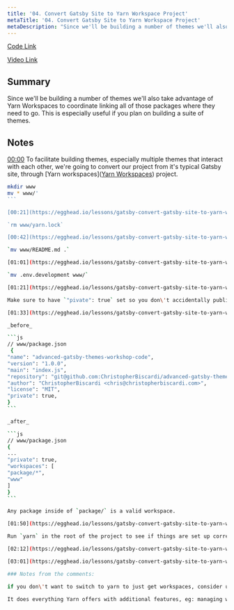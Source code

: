 ```yaml
---
title: '04. Convert Gatsby Site to Yarn Workspace Project'
metaTitle: '04. Convert Gatsby Site to Yarn Workspace Project'
metaDescription: "Since we'll be building a number of themes we'll also take advantage of Yarn Workspaces to coordinate linking all of those packages where they need to go. This is especially useful if you plan on building a suite of themes."
---
```


[Code Link](https://github.com/christopherbiscardi/advanced-gatsby-themes-workshop-code/tree/01-yarn-workspaces)

[Video Link](https://egghead.io/lessons/gatsby-convert-gatsby-site-to-yarn-workspace-project#t=0)

## Summary

Since we'll be building a number of themes we'll also take advantage of Yarn Workspaces to coordinate linking all of those packages where they need to go. This is especially useful if you plan on building a suite of themes.

## Notes

[00:00](https://egghead.io/lessons/gatsby-convert-gatsby-site-to-yarn-workspace-project#t=0) To facilitate building themes, especially multiple themes that interact with each other, we're going to convert our project from it's typical Gatsby site, through [Yarn workspaces]([Yarn Workspaces](https://yarnpkg.com/lang/en/docs/workspaces/)) project.

````bash
mkdir www
mv * www/'
```

[00:21](https://egghead.io/lessons/gatsby-convert-gatsby-site-to-yarn-workspace-project#t=21) Remove the yarn.lock in the www folder, as well be using one of the root of our project.

`rm www/yarn.lock`

[00:42](https://egghead.io/lessons/gatsby-convert-gatsby-site-to-yarn-workspace-project#t=42) We can also take the README.md and put it the root of our project, but it doesn\'t matter a whole lot.

`mv www/README.md .`

[01:01](https://egghead.io/lessons/gatsby-convert-gatsby-site-to-yarn-workspace-project#t=61) `ls .` and then hit tab, we can see that the .env.development file is still in the root.

`mv .env.development www/`

[01:21](https://egghead.io/lessons/gatsby-convert-gatsby-site-to-yarn-workspace-project#t=81) We\'ll also initialize a new package.json in the root of our project with `yarn init -y`. This is the file that the workspace will use to keep track of our local projects.

Make sure to have `"pivate": true` set so you don\'t accidentally publish your project.

[01:33](https://egghead.io/lessons/gatsby-convert-gatsby-site-to-yarn-workspace-project#t=93) Add these fields to your root package json file:

_before_

```js
// www/package.json
 {
"name": "advanced-gatsby-themes-workshop-code",
"version": "1.0.0",
"main": "index.js",
"repository": "git@github.com:ChristopherBiscardi/advanced-gatsby-themes-workshop-code.git",
"author": "ChristopherBiscardi <chris@christopherbiscardi.com>",
"license": "MIT",
"private": true,
}
```

_after_

```js
// www/package.json
{
...
"private": true,
"workspaces": [
"package/*",
"www"
]
}
```

Any package inside of `package/` is a valid workspace.

[01:50](https://egghead.io/lessons/gatsby-convert-gatsby-site-to-yarn-workspace-project#t=110) We also want to go into `www/package.json` and change the name to `www` so that it is easier to run commands later on.

Run `yarn` in the root of the project to see if things are set up correctly.

[02:12](https://egghead.io/lessons/gatsby-convert-gatsby-site-to-yarn-workspace-project#t=132) run `yarn workspace www develop` to run our gatsby blog.

[03:01](https://egghead.io/lessons/gatsby-convert-gatsby-site-to-yarn-workspace-project#t=181) The last thing we do in this lesson is make the packages directory with `mkdir packages`.

### Notes from the comments:

if you don\'t want to switch to yarn to just get workspaces, consider using [lerna](https://github.com/lerna/lerna/) instead.

It does everything Yarn offers with additional features, eg: managing workspace versions, running commands within each workspace, and publishing workspaces.
````
